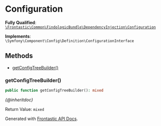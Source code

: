 #  Configuration

**Fully Qualified**: [`\Frontastic\Common\FindologicBundle\DependencyInjection\Configuration`](../../../../src/php/FindologicBundle/DependencyInjection/Configuration.php)

**Implements**: `\Symfony\Component\Config\Definition\ConfigurationInterface`

## Methods

* [getConfigTreeBuilder()](#getconfigtreebuilder)

### getConfigTreeBuilder()

```php
public function getConfigTreeBuilder(): mixed
```

*{@inheritdoc}*

Return Value: `mixed`

Generated with [Frontastic API Docs](https://github.com/FrontasticGmbH/apidocs).
